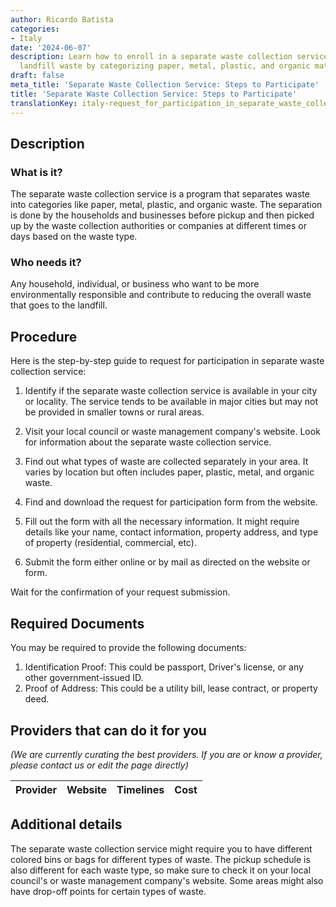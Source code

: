 ```yaml
---
author: Ricardo Batista
categories:
- Italy
date: '2024-06-07'
description: Learn how to enroll in a separate waste collection service to help reduce
  landfill waste by categorizing paper, metal, plastic, and organic materials.
draft: false
meta_title: 'Separate Waste Collection Service: Steps to Participate'
title: 'Separate Waste Collection Service: Steps to Participate'
translationKey: italy-request_for_participation_in_separate_waste_collection_service
---
```



## Description
### What is it?
The separate waste collection service is a program that separates waste into categories like paper, metal, plastic, and organic waste. The separation is done by the households and businesses before pickup and then picked up by the waste collection authorities or companies at different times or days based on the waste type.

### Who needs it?
Any household, individual, or business who want to be more environmentally responsible and contribute to reducing the overall waste that goes to the landfill.

## Procedure
Here is the step-by-step guide to request for participation in separate waste collection service:

1. Identify if the separate waste collection service is available in your city or locality. The service tends to be available in major cities but may not be provided in smaller towns or rural areas.

2. Visit your local council or waste management company's website. Look for information about the separate waste collection service.

3. Find out what types of waste are collected separately in your area. It varies by location but often includes paper, plastic, metal, and organic waste.

4. Find and download the request for participation form from the website.

5. Fill out the form with all the necessary information. It might require details like your name, contact information, property address, and type of property (residential, commercial, etc).

6. Submit the form either online or by mail as directed on the website or form. 

Wait for the confirmation of your request submission.
  

## Required Documents
You may be required to provide the following documents:

1. Identification Proof: This could be passport, Driver's license, or any other government-issued ID.
2. Proof of Address: This could be a utility bill, lease contract, or property deed.

## Providers that can do it for you
_(We are currently curating the best providers. If you are or know a provider, please contact us or edit the page directly)_

| Provider        |     Website     |     Timelines    |       Cost      |
| --------------- | --------------- |  :-------------: | :-------------: |

## Additional details
The separate waste collection service might require you to have different colored bins or bags for different types of waste. The pickup schedule is also different for each waste type, so make sure to check it on your local council's or waste management company's website. Some areas might also have drop-off points for certain types of waste.